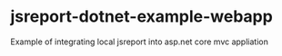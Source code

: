 # jsreport-dotnet-example-webapp
Example of integrating local jsreport into asp.net core mvc appliation
